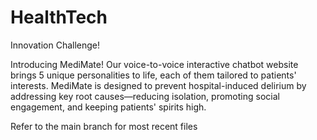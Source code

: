# HealthTech
Innovation Challenge!

Introducing MediMate! Our voice-to-voice interactive chatbot website brings 5 unique personalities to life, each of them tailored to patients' interests. MediMate is designed to prevent hospital-induced delirium by addressing key root causes—reducing isolation, promoting social engagement, and keeping patients' spirits high.

Refer to the main branch for most recent files
